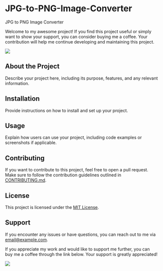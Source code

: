 # JPG-to-PNG-Image-Converter
JPG to PNG Image Converter

Welcome to my awesome project! If you find this project useful or simply want to show your support, you can consider buying me a coffee. Your contribution will help me continue developing and maintaining this project.

<a href="https://www.buymeacoffee.com/himelraju"><img src="https://img.buymeacoffee.com/button-api/?text=Buy me a coffee&emoji=☕&slug=your_username&button_colour=FFDD00&font_colour=000000&font_family=Cookie&outline_colour=000000&coffee_colour=ffffff"></a>

## About the Project

Describe your project here, including its purpose, features, and any relevant information.

## Installation

Provide instructions on how to install and set up your project.

## Usage

Explain how users can use your project, including code examples or screenshots if applicable.

## Contributing

If you want to contribute to this project, feel free to open a pull request. Make sure to follow the contribution guidelines outlined in [CONTRIBUTING.md](CONTRIBUTING.md).

## License

This project is licensed under the [MIT License](LICENSE).

## Support

If you encounter any issues or have questions, you can reach out to me via [email@example.com](mailto:email@example.com).

If you appreciate my work and would like to support me further, you can buy me a coffee through the link below. Your support is greatly appreciated!

<a href="https://www.buymeacoffee.com/himelraju"><img src="https://img.buymeacoffee.com/button-api/?text=Buy me a coffee&emoji=☕&slug=your_username&button_colour=FFDD00&font_colour=000000&font_family=Cookie&outline_colour=000000&coffee_colour=ffffff"></a>

